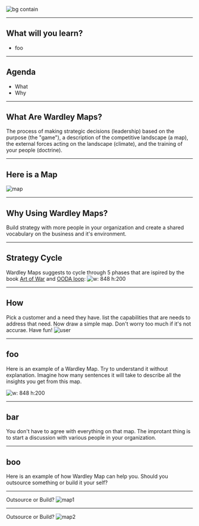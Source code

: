 <!--
theme: uncover
size: 4:3
-->

![bg contain](01-test.png)

---


## What will you learn?

* foo

---

## Agenda

* What
* Why

---

## What Are Wardley Maps?
The process of making strategic decisions (leadership) based on the purpose (the "game"), a description of the competitive landscape (a map), the external forces acting on the landscape (climate), and the training of your people (doctrine).

---

## Here is a Map

![map](where-to-invest.png)

---

## Why Using Wardley Maps?
Build strategy with more people in your organization and create a shared vocabulary on the business and it's environment.

---

## Strategy Cycle
Wardley Maps suggests to cycle through 5 phases that are ispired by the book [Art of War](https://en.wikipedia.org/wiki/The_Art_of_War) and [OODA loop](https://en.wikipedia.org/wiki/OODA_loop):
![w: 848 h:200](strategy-cycle.png)

---

## How
Pick a customer and a need they have. list the capabilities that are needs to address that need. Now draw a simple map. Don't worry too much if it's not accurae. Have fun!
![user](user-needs.png)

---

## foo
Here is an example of a Wardley Map. Try to understand it without explanation. Imagine how many sentences it will take to describe all the insights you get from this map.

![w: 848 h:200](map.png)

---

## bar
You don't have to agree with everything on that map. The improtant thing is to start a discussion with various people in your organization.

---

## boo
Here is an example of how Wardley Map can help you. Should you outsource something or build it your self?

---

Outsource or Build?
![map1](outsource-or-build-1.png)

---

Outsource or Build?
![map2](outsource-or-build-2.png)
